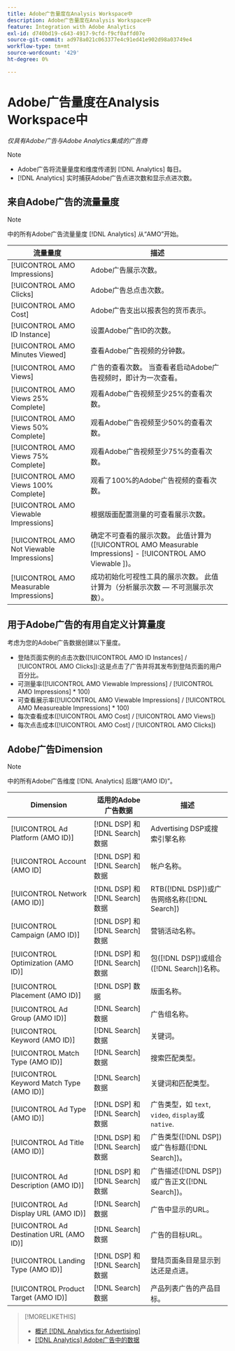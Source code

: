 ```yaml
---
title: Adobe广告量度在Analysis Workspace中
description: Adobe广告量度在Analysis Workspace中
feature: Integration with Adobe Analytics
exl-id: d740bd19-c643-4917-9cfd-f9cf0affd07e
source-git-commit: ad978a021c063377e4c91ed41e902d98a03749e4
workflow-type: tm+mt
source-wordcount: '429'
ht-degree: 0%

---
```


# Adobe广告量度在Analysis Workspace中

*仅具有Adobe广告与Adobe Analytics集成的广告商*

>[!NOTE]
>
>* Adobe广告将流量量度和维度传递到 [!DNL Analytics] 每日。
>* [!DNL Analytics] 实时捕获Adobe广告点进次数和显示点进次数。


## 来自Adobe广告的流量量度

>[!NOTE]
>
>中的所有Adobe广告流量量度 [!DNL Analytics] 从“AMO”开始。

| 流量量度 | 描述 |
| -------------- | ----------- |
| [!UICONTROL AMO Impressions] | Adobe广告展示次数。 |
| [!UICONTROL AMO Clicks] | Adobe广告总点击次数。 |
| [!UICONTROL AMO Cost] | Adobe广告支出以报表包的货币表示。 |
| [!UICONTROL AMO ID Instance] | 设置Adobe广告ID的次数。 |
| [!UICONTROL AMO Minutes Viewed] | 查看Adobe广告视频的分钟数。 |
| [!UICONTROL AMO Views] | 广告的查看次数。 当查看者启动Adobe广告视频时，即计为一次查看。 |
| [!UICONTROL AMO Views 25% Complete] | 观看Adobe广告视频至少25%的查看次数。 |
| [!UICONTROL AMO Views 50% Complete] | 观看Adobe广告视频至少50%的查看次数。 |
| [!UICONTROL AMO Views 75% Complete] | 观看Adobe广告视频至少75%的查看次数。 |
| [!UICONTROL AMO Views 100% Complete] | 观看了100%的Adobe广告视频的查看次数。 |
| [!UICONTROL AMO Viewable Impressions] | 根据版面配置测量的可查看展示次数。 |
| [!UICONTROL AMO Not Viewable Impressions] | 确定不可查看的展示次数。 此值计算为([!UICONTROL AMO Measurable Impressions] - [!UICONTROL AMO Viewable ])。 |
| [!UICONTROL AMO Measurable Impressions] | 成功初始化可视性工具的展示次数。 此值计算为（分析展示次数 — 不可测展示次数）。 |

## 用于Adobe广告的有用自定义计算量度

考虑为您的Adobe广告数据创建以下量度。

* 登陆页面实例的点击次数([!UICONTROL AMO ID Instances] / [!UICONTROL AMO Clicks]):这是点击了广告并将其发布到登陆页面的用户百分比。
* 可测量率([!UICONTROL AMO Viewable Impressions] / [!UICONTROL AMO Impressions] * 100)
* 可查看展示率([!UICONTROL AMO Viewable Impressions] / [!UICONTROL AMO Measureable Impressions] * 100)
* 每次查看成本([!UICONTROL AMO Cost] / [!UICONTROL AMO Views])
* 每次点击成本([!UICONTROL AMO Cost] / [!UICONTROL AMO Clicks])

## Adobe广告Dimension

>[!NOTE]
>
>中的所有Adobe广告维度 [!DNL Analytics] 后跟“(AMO ID)”。

| Dimension | 适用的Adobe广告数据 | 描述 |
| ----------- | ---------- | ---------- |
| [!UICONTROL Ad Platform (AMO ID)] | [!DNL DSP] 和 [!DNL Search] 数据 | Advertising DSP或搜索引擎名称 |
| [!UICONTROL Account (AMO ID] | [!DNL DSP] 和 [!DNL Search] 数据 | 帐户名称。 |
| [!UICONTROL Network (AMO ID)] | [!DNL DSP] 和 [!DNL Search] 数据 | RTB([!DNL DSP])或广告网络名称([!DNL Search]) |
| [!UICONTROL Campaign (AMO ID)] | [!DNL DSP] 和 [!DNL Search] 数据 | 营销活动名称。 |
| [!UICONTROL Optimization (AMO ID)] | [!DNL DSP] 和 [!DNL Search] 数据 | 包([!DNL DSP])或组合([!DNL Search])名称。 |
| [!UICONTROL Placement (AMO ID)] | [!DNL DSP] 数据 | 版面名称。 |
| [!UICONTROL Ad Group (AMO ID)] | [!DNL Search] 数据 | 广告组名称。 |
| [!UICONTROL Keyword (AMO ID)] | [!DNL Search] 数据 | 关键词。 |
| [!UICONTROL Match Type (AMO ID)] | [!DNL Search] 数据 | 搜索匹配类型。 |
| [!UICONTROL Keyword Match Type (AMO ID)] | [!DNL Search] 数据 | 关键词和匹配类型。 |
| [!UICONTROL Ad Type (AMO ID)] | [!DNL DSP] 和 [!DNL Search] 数据 | 广告类型，如 `text`, `video`, `display`或 `native`. |
| [!UICONTROL Ad Title (AMO ID)] | [!DNL DSP] 和 [!DNL Search] 数据 | 广告类型([!DNL DSP])或广告标题([!DNL Search])。 |
| [!UICONTROL Ad Description (AMO ID)] | [!DNL DSP] 和 [!DNL Search] 数据 | 广告描述([!DNL DSP])或广告正文([!DNL Search])。 |
| [!UICONTROL Ad Display URL (AMO ID)] | [!DNL Search] 数据 | 广告中显示的URL。 |
| [!UICONTROL Ad Destination URL (AMO ID)] | [!DNL Search] 数据 | 广告的目标URL。 |
| [!UICONTROL Landing Type (AMO ID)] | [!DNL DSP] 和 [!DNL Search] 数据 | 登陆页面条目是显示到达还是点进。 |
| [!UICONTROL Product Target (AMO ID)] | [!DNL Search] 数据 | 产品列表广告的产品目标。 |

>[!MORELIKETHIS]
>
>* [概述 [!DNL Analytics for Advertising]](overview.md)
>* [[!DNL Analytics] Adobe广告中的数据](/help/integrations/analytics/analytics-data-in-advertising-cloud.md)


